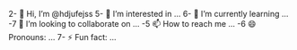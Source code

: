 2- 👋 Hi, I’m @hdjufejss
5- 👀 I’m interested in ...
6- 🌱 I’m currently learning ...
-7 💞️ I’m looking to collaborate on ...
-5 📫 How to reach me ...
-6 😄 Pronouns: ...
7- ⚡ Fun fact: ...

<!---
hdjufejss/hdjufejss is a ✨ special ✨ repository because its `README.md` (this file) appears on your GitHub profile.
You can click the Preview link to take a look at your changes.
--->
